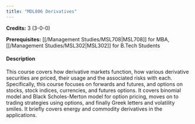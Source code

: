 ```yaml
---
title: "MDL806 Derivatives"
---
```

**Credits:** 3 (3-0-0)

**Prerequisites:** [[/Management Studies/MSL708|MSL708]] for MBA, [[/Management Studies/MSL302|MSL302]] for B.Tech Students

#### Description
This course covers how derivative markets function, how various derivative securities are priced, their usage and the associated risks with each. Specifically, this course focuses on forwards and futures, and options on stocks, stock indices, currencies, and futures options. It covers binomial model and Black Scholes-Merton model for option pricing, moves on to trading strategies using options, and finally Greek letters and volatility smiles. It briefly covers energy and commodity derivatives in the applications.